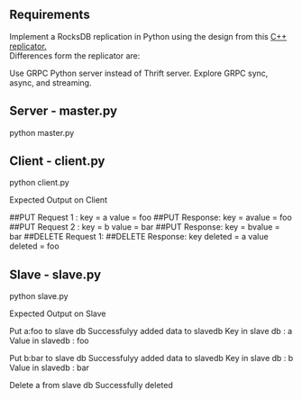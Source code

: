 ## Requirements

Implement a RocksDB replication in Python using the design from this [C++ replicator.](https://medium.com/@Pinterest_Engineering/open-sourcing-rocksplicator-a-real-time-rocksdb-data-replicator-558cd3847a9d)   
Differences form the replicator are:

Use GRPC Python server instead of Thrift server.
Explore GRPC sync, async, and streaming.

## Server - master.py
python master.py

## Client - client.py
python client.py

Expected Output on Client

##PUT Request 1 :  key = a   value = foo 
##PUT Response: key = avalue = foo
##PUT Request 2 :  key = b   value = bar 
##PUT Response: key = bvalue = bar
##DELETE Request  1: 
##DELETE Response: key deleted = a value deleted = foo

## Slave - slave.py 
python slave.py

Expected Output on Slave

Put a:foo to slave db
Successfulyy added data to slavedb
Key in slave db : a     Value in slavedb : foo

Put b:bar to slave db
Successfulyy added data to slavedb
Key in slave db : b     Value in slavedb : bar

Delete a from slave db
Successfully deleted

